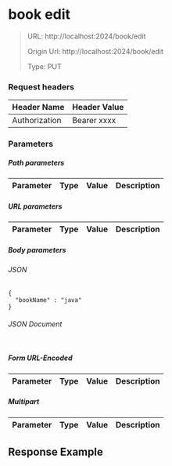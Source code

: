 # book edit

> URL: http://localhost:2024/book/edit
>
> Origin Url: http://localhost:2024/book/edit
>
> Type: PUT

### Request headers

|Header Name| Header Value|
|---------|------|
|Authorization|Bearer xxxx|

### Parameters

##### Path parameters

| Parameter | Type | Value | Description |
|---------|------|------|------------|

##### URL parameters

| Parameter | Type | Value | Description |
|---------|------|------|------------|

##### Body parameters

###### JSON

```
{
  "bookName" : "java"
}
```

###### JSON Document

```

```

##### Form URL-Encoded

| Parameter | Type | Value | Description |
|---------|------|------|------------|

##### Multipart

| Parameter | Type | Value | Description |
|---------|------|------|------------|

## Response Example

```

```


